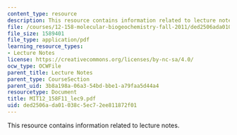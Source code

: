 ```yaml
---
content_type: resource
description: This resource contains information related to lecture notes.
file: /courses/12-158-molecular-biogeochemistry-fall-2011/ded2506ada01038c5ec72ee811872f01_MIT12_158F11_lec9.pdf
file_size: 1589401
file_type: application/pdf
learning_resource_types:
- Lecture Notes
license: https://creativecommons.org/licenses/by-nc-sa/4.0/
ocw_type: OCWFile
parent_title: Lecture Notes
parent_type: CourseSection
parent_uid: 3b8a198a-06a3-54bd-bbe1-a79faa5d44a4
resourcetype: Document
title: MIT12_158F11_lec9.pdf
uid: ded2506a-da01-038c-5ec7-2ee811872f01
---
```

This resource contains information related to lecture notes.